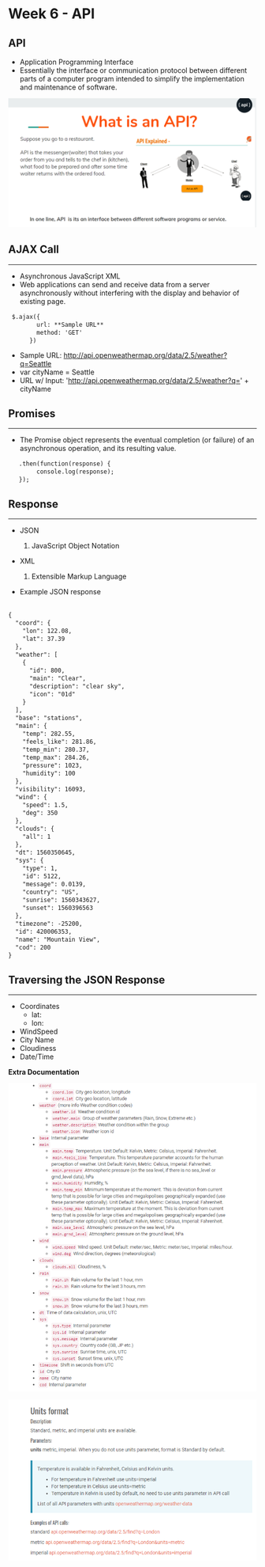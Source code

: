 # Week 6 - API

## API

- Application Programming Interface
- Essentially the interface or communication protocol between different parts of a computer program intended to simplify the implementation and maintenance of software.

![waiter](API.png)

## AJAX Call
---

- Asynchronous JavaScript XML
- Web applications can send and receive data from a server asynchronously without interfering with the display and behavior of existing page.  

```
 $.ajax({
        url: **Sample URL**
        method: 'GET'
      })
```

- Sample URL: http://api.openweathermap.org/data/2.5/weather?q=Seattle
- var cityName = Seattle
- URL w/ Input: 'http://api.openweathermap.org/data/2.5/weather?q=' + cityName

## Promises
---

- The Promise object represents the eventual completion (or failure) of an asynchronous operation, and its resulting value.

```
   .then(function(response) {
        console.log(response);
   });
```

## Response
---

- JSON
  1. JavaScript Object Notation
- XML
  1. Extensible Markup Language

- Example JSON response

```

{
  "coord": {
    "lon": 122.08,
    "lat": 37.39
  },
  "weather": [
    {
      "id": 800,
      "main": "Clear",
      "description": "clear sky",
      "icon": "01d"
    }
  ],
  "base": "stations",
  "main": {
    "temp": 282.55,
    "feels_like": 281.86,
    "temp_min": 280.37,
    "temp_max": 284.26,
    "pressure": 1023,
    "humidity": 100
  },
  "visibility": 16093,
  "wind": {
    "speed": 1.5,
    "deg": 350
  },
  "clouds": {
    "all": 1
  },
  "dt": 1560350645,
  "sys": {
    "type": 1,
    "id": 5122,
    "message": 0.0139,
    "country": "US",
    "sunrise": 1560343627,
    "sunset": 1560396563
  },
  "timezone": -25200,
  "id": 420006353,
  "name": "Mountain View",
  "cod": 200
}

```

## Traversing the JSON Response

---

- Coordinates
  - lat:
  - lon:
- WindSpeed
- City Name
- Cloudiness
- Date/Time


**Extra Documentation**

![ResponseNotation](ResponseNotation.png)

![Units](ResponseUnits.png)
